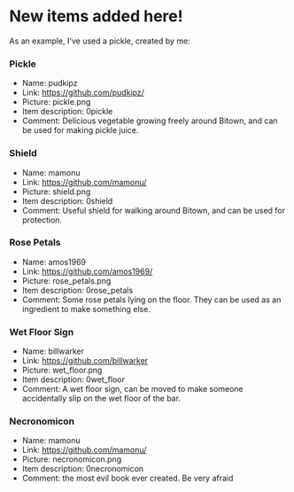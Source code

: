# New items added here!

As an example, I've used a pickle, created by me:

### Pickle

- Name: pudkipz
- Link: https://github.com/pudkipz/
- Picture: pickle.png
- Item description: 0pickle
- Comment: Delicious vegetable growing freely around Bitown, and can be used for making pickle juice.
	
	

### Shield

- Name: mamonu
- Link: https://github.com/mamonu/
- Picture: shield.png
- Item description: 0shield
- Comment: Useful shield for walking around Bitown, and can be used for protection.



### Rose Petals

- Name: amos1969
- Link: https://github.com/amos1969/
- Picture: rose_petals.png
- Item description: 0rose_petals
- Comment: Some rose petals lying on the floor. They can be used as an ingredient to make something else.

### Wet Floor Sign

- Name: billwarker
- Link: https://github.com/billwarker
- Picture: wet_floor.png
- Item description: 0wet_floor
- Comment: A wet floor sign, can be moved to make someone accidentally slip on the wet floor of the bar.


### Necronomicon

- Name: mamonu
- Link: https://github.com/mamonu/
- Picture: necronomicon.png
- Item description: 0necronomicon
- Comment: the most evil book ever created. Be very afraid
